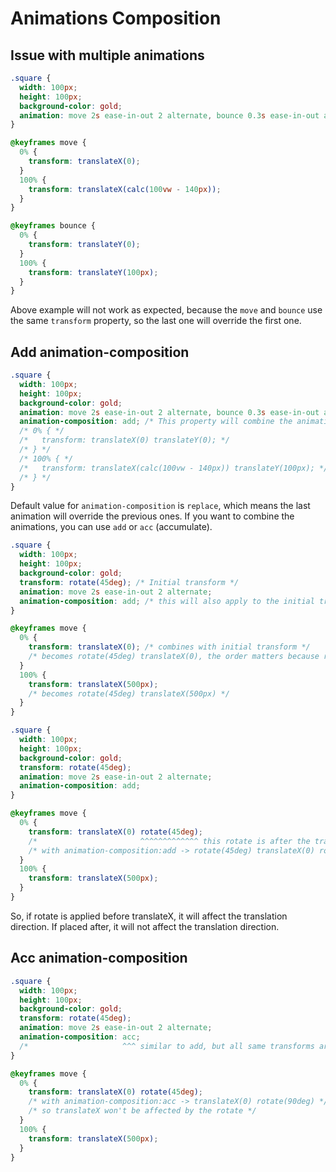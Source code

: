 # Animations Composition

## Issue with multiple animations

```css
.square {
  width: 100px;
  height: 100px;
  background-color: gold;
  animation: move 2s ease-in-out 2 alternate, bounce 0.3s ease-in-out alternate infinite;
}

@keyframes move {
  0% {
    transform: translateX(0);
  }
  100% {
    transform: translateX(calc(100vw - 140px));
  }
}

@keyframes bounce {
  0% {
    transform: translateY(0);
  }
  100% {
    transform: translateY(100px);
  }
}
```

Above example will not work as expected, because the `move` and `bounce` use the same `transform` property, so the last one will override the first one.

## Add animation-composition

```css
.square {
  width: 100px;
  height: 100px;
  background-color: gold;
  animation: move 2s ease-in-out 2 alternate, bounce 0.3s ease-in-out alternate infinite;
  animation-composition: add; /* This property will combine the animations */
  /* 0% { */
  /*   transform: translateX(0) translateY(0); */
  /* } */
  /* 100% { */
  /*   transform: translateX(calc(100vw - 140px)) translateY(100px); */
  /* } */
}
```

Default value for `animation-composition` is `replace`, which means the last animation will override the previous ones. If you want to combine the animations, you can use `add` or `acc` (accumulate).

```css
.square {
  width: 100px;
  height: 100px;
  background-color: gold;
  transform: rotate(45deg); /* Initial transform */
  animation: move 2s ease-in-out 2 alternate;
  animation-composition: add; /* this will also apply to the initial transform */
}

@keyframes move {
  0% {
    transform: translateX(0); /* combines with initial transform */
    /* becomes rotate(45deg) translateX(0), the order matters because rotate will effect the translationX direction */
  }
  100% {
    transform: translateX(500px);
    /* becomes rotate(45deg) translateX(500px) */
  }
}
```


```css
.square {
  width: 100px;
  height: 100px;
  background-color: gold;
  transform: rotate(45deg);
  animation: move 2s ease-in-out 2 alternate;
  animation-composition: add;
}

@keyframes move {
  0% {
    transform: translateX(0) rotate(45deg);
    /*                       ^^^^^^^^^^^^^ this rotate is after the translateX, so it won't effect the translation direction */
    /* with animation-composition:add -> rotate(45deg) translateX(0) rotate(45deg) */
  }
  100% {
    transform: translateX(500px);
  }
}
```

So, if rotate is applied before translateX, it will affect the translation direction. If placed after, it will not affect the translation direction.

## Acc animation-composition

```css
.square {
  width: 100px;
  height: 100px;
  background-color: gold;
  transform: rotate(45deg);
  animation: move 2s ease-in-out 2 alternate;
  animation-composition: acc;
  /*                     ^^^ similar to add, but all same transforms are accumulated to the last one */
}

@keyframes move {
  0% {
    transform: translateX(0) rotate(45deg);
    /* with animation-composition:acc -> translateX(0) rotate(90deg) */
    /* so translateX won't be affected by the rotate */
  }
  100% {
    transform: translateX(500px);
  }
}
